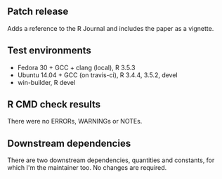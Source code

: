 ## Patch release

Adds a reference to the R Journal and includes the paper as a vignette.

## Test environments

* Fedora 30 + GCC + clang (local), R 3.5.3
* Ubuntu 14.04 + GCC (on travis-ci), R 3.4.4, 3.5.2, devel
* win-builder, R devel

## R CMD check results

There were no ERRORs, WARNINGs or NOTEs.

## Downstream dependencies

There are two downstream dependencies, quantities and constants, for which I'm
the maintainer too. No changes are required.
